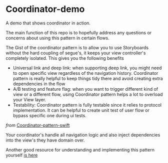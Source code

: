 # Coordinator-demo

A demo that shows coordinator in action.

The main function of this repo is to hopefully address any questions or concerns about using this pattern in certain flows.

The Gist of the coordinator pattern is to allow you to use Storyboards without the hard coupling of segue's, it keeps your view controller's completely isolated. This gives you the following benefits

- Universal link and deep link: when supporting deep link, you might need to open specific view regardless of the navigation history. Coordinator pattern is really helpful to keep things tidy there and avoid creating extra dependencies in the flow
- A/B testing and feature flag: when you want to trigger different kind of view or a different flow, using Coordinator pattern helps a lot to overload your View layer.
- Testability: Coordinator pattern is fully testable since it relies to protocol implementation. It can be helpful to create unit test of user flow or bypass specific one during ui tests.

*from* [Coordinator-pattern-swift](https://benoitpasquier.com/coordinator-pattern-swift/)

Your coordinator's handle all navigation logic and also inject dependencies into the view's they have domain over.

Another good resource for understanding and implementing this pattern yourself [is here](https://www.hackingwithswift.com/articles/71/how-to-use-the-coordinator-pattern-in-ios-apps)



